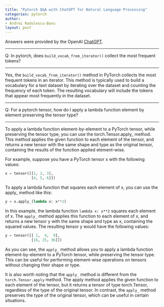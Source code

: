 ```yaml
---
title: "Pytorch Q&A with ChatGPT for Natural Language Processing"
categories: pytorch
author:
- Andrei Radulescu-Banu
layout: post
---
```


Answers were provided by the OpenAI [ChatGPT](https://openai.com/blog/chatgpt/).

---

Q: In pytorch, does `build_vocab_from_iterator()` collect the most frequent tokens?

---

Yes, the `build_vocab_from_iterator()` method in PyTorch collects the most frequent tokens in an iterator. This method is typically used to build a vocabulary for a text dataset by iterating over the dataset and counting the frequency of each token. The resulting vocabulary will include the tokens that appear most frequently in the dataset.

---

Q: For a pytorch tensor, how do I apply a lambda function element by element preserving the tensor type?

---

To apply a lambda function element-by-element to a PyTorch tensor, while preserving the tensor type, you can use the torch.Tensor.apply_ method. This method applies the given function to each element of the tensor, and returns a new tensor with the same shape and type as the original tensor, containing the results of the function applied element-wise.

For example, suppose you have a PyTorch tensor x with the following values:

```python
x = tensor([[1, 2, 3],
            [4, 5, 6]])
```

To apply a lambda function that squares each element of x, you can use the apply_ method like this:

```python
y = x.apply_(lambda x: x**2)
```

In this example, the lambda function `lambda x: x**2` squares each element of x. The `apply_` method applies this function to each element of x, and returns a new tensor y with the same shape and type as x, containing the squared values. The resulting tensor y would have the following values:

```python
y = tensor([[ 1,  4,  9],
            [16, 25, 36]])
```

As you can see, the `apply_` method allows you to apply a lambda function element-by-element to a PyTorch tensor, while preserving the tensor type. This can be useful for performing element-wise operations on tensors without changing their shape or type.

It is also worth noting that the `apply_` method is different from the `torch.Tensor.apply` method. The apply method applies the given function to each element of the tensor, but it returns a tensor of type torch.Tensor, regardless of the type of the original tensor. In contrast, the `apply_` method preserves the type of the original tensor, which can be useful in certain situations.
